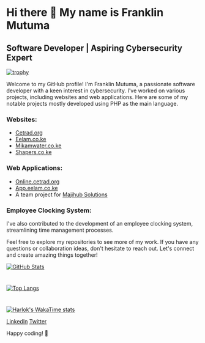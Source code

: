 
# Hi there 👋 My name is Franklin Mutuma

## Software Developer | Aspiring Cybersecurity Expert

[![trophy](https://github-profile-trophy.vercel.app/?username=promutuma)](https://github.com/ryo-ma/github-profile-trophy)


Welcome to my GitHub profile! I'm Franklin Mutuma, a passionate software developer with a keen interest in cybersecurity. I've worked on various projects, including websites and web applications. Here are some of my notable projects mostly developed using PHP as the main language. 

### Websites:
- [Cetrad.org](https://cetrad.org)
- [Eelam.co.ke](https://eelam.co.ke)
- [Mikamwater.co.ke](https://mikamwater.co.ke)
- [Shapers.co.ke](https://shapers.co.ke)

### Web Applications:
- [Online.cetrad.org](https://online.cetrad.org)
- [App.eelam.co.ke](https://app.eelam.co.ke)
- A team project for [Majihub Solutions](https://techlink.majhubcloud.com/)

### Employee Clocking System:
I've also contributed to the development of an employee clocking system, streamlining time management processes.

Feel free to explore my repositories to see more of my work. If you have any questions or collaboration ideas, don't hesitate to reach out. Let's connect and create amazing things together!

[![GitHub Stats](https://github-readme-stats.vercel.app/api?username=promutuma&show_icons=true&hide_title=true&hide_border=true&count_private=true&include_all_commits=true&theme=dark)](https://github.com/anuraghazra/github-readme-stats)

#

[![Top Langs](https://github-readme-stats.vercel.app/api/top-langs/?username=promutuma&layout=compact&theme=dark&hide_border=true)](https://github.com/anuraghazra/github-readme-stats)

#

[![Harlok's WakaTime stats](https://github-readme-stats.vercel.app/api/wakatime?username=promutuma)](https://github.com/anuraghazra/github-readme-stats)

[LinkedIn](https://www.linkedin.com/in/framutuma/)
[Twitter](https://twitter.com/framutuma)

Happy coding! 🚀


<!--
**promutuma/promutuma** is a ✨ _special_ ✨ repository because its `README.md` (this file) appears on your GitHub profile.

Here are some ideas to get you started:

- 🔭 I’m currently working on ...
- 🌱 I’m currently learning ...
- 👯 I’m looking to collaborate on ...
- 🤔 I’m looking for help with ...
- 💬 Ask me about ...
- 📫 How to reach me: ...
- 😄 Pronouns: ...
- ⚡ Fun fact: ...
-->
